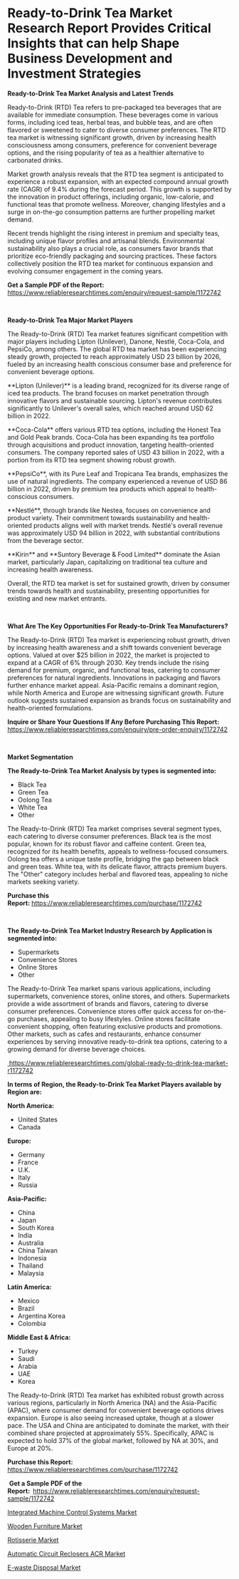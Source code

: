 <p><h1>Ready-to-Drink Tea Market Research Report Provides Critical Insights that can help Shape Business Development and Investment Strategies</h1></p><p><strong>Ready-to-Drink Tea Market Analysis and Latest Trends</strong></p>
<p><p>Ready-to-Drink (RTD) Tea refers to pre-packaged tea beverages that are available for immediate consumption. These beverages come in various forms, including iced teas, herbal teas, and bubble teas, and are often flavored or sweetened to cater to diverse consumer preferences. The RTD tea market is witnessing significant growth, driven by increasing health consciousness among consumers, preference for convenient beverage options, and the rising popularity of tea as a healthier alternative to carbonated drinks.</p><p>Market growth analysis reveals that the RTD tea segment is anticipated to experience a robust expansion, with an expected compound annual growth rate (CAGR) of 9.4% during the forecast period. This growth is supported by the innovation in product offerings, including organic, low-calorie, and functional teas that promote wellness. Moreover, changing lifestyles and a surge in on-the-go consumption patterns are further propelling market demand.</p><p>Recent trends highlight the rising interest in premium and specialty teas, including unique flavor profiles and artisanal blends. Environmental sustainability also plays a crucial role, as consumers favor brands that prioritize eco-friendly packaging and sourcing practices. These factors collectively position the RTD tea market for continuous expansion and evolving consumer engagement in the coming years.</p></p>
<p><strong>Get a Sample PDF of the Report:&nbsp;</strong> <a href="https://www.reliableresearchtimes.com/enquiry/request-sample/1172742?utm_campaign=1386&utm_medium=2&utm_source=Github&utm_content=ia&utm_term=01102024&utm_id=ready-to-drink-tea">https://www.reliableresearchtimes.com/enquiry/request-sample/1172742</a></p>
<p>&nbsp;</p>
<p><strong>Ready-to-Drink Tea Major Market Players</strong></p>
<p><p>The Ready-to-Drink (RTD) Tea market features significant competition with major players including Lipton (Unilever), Danone, Nestlé, Coca-Cola, and PepsiCo, among others. The global RTD tea market has been experiencing steady growth, projected to reach approximately USD 23 billion by 2026, fueled by an increasing health conscious consumer base and preference for convenient beverage options.</p><p>**Lipton (Unilever)** is a leading brand, recognized for its diverse range of iced tea products. The brand focuses on market penetration through innovative flavors and sustainable sourcing. Lipton's revenue contributes significantly to Unilever's overall sales, which reached around USD 62 billion in 2022.</p><p>**Coca-Cola** offers various RTD tea options, including the Honest Tea and Gold Peak brands. Coca-Cola has been expanding its tea portfolio through acquisitions and product innovation, targeting health-oriented consumers. The company reported sales of USD 43 billion in 2022, with a portion from its RTD tea segment showing robust growth.</p><p>**PepsiCo**, with its Pure Leaf and Tropicana Tea brands, emphasizes the use of natural ingredients. The company experienced a revenue of USD 86 billion in 2022, driven by premium tea products which appeal to health-conscious consumers.</p><p>**Nestlé**, through brands like Nestea, focuses on convenience and product variety. Their commitment towards sustainability and health-oriented products aligns well with market trends. Nestlé's overall revenue was approximately USD 94 billion in 2022, with substantial contributions from the beverage sector.</p><p>**Kirin** and **Suntory Beverage & Food Limited** dominate the Asian market, particularly Japan, capitalizing on traditional tea culture and increasing health awareness. </p><p>Overall, the RTD tea market is set for sustained growth, driven by consumer trends towards health and sustainability, presenting opportunities for existing and new market entrants.</p></p>
<p>&nbsp;</p>
<p><strong>What Are The Key Opportunities For Ready-to-Drink Tea Manufacturers?</strong></p>
<p><p>The Ready-to-Drink (RTD) Tea market is experiencing robust growth, driven by increasing health awareness and a shift towards convenient beverage options. Valued at over $25 billion in 2022, the market is projected to expand at a CAGR of 6% through 2030. Key trends include the rising demand for premium, organic, and functional teas, catering to consumer preferences for natural ingredients. Innovations in packaging and flavors further enhance market appeal. Asia-Pacific remains a dominant region, while North America and Europe are witnessing significant growth. Future outlook suggests sustained expansion as brands focus on sustainability and health-oriented formulations.</p></p>
<p><strong>Inquire or Share Your Questions If Any Before Purchasing This Report:</strong> <a href="https://www.reliableresearchtimes.com/enquiry/pre-order-enquiry/1172742?utm_campaign=1386&utm_medium=2&utm_source=Github&utm_content=ia&utm_term=01102024&utm_id=ready-to-drink-tea">https://www.reliableresearchtimes.com/enquiry/pre-order-enquiry/1172742</a></p>
<p>&nbsp;</p>
<p><strong>Market Segmentation</strong></p>
<p><strong>The Ready-to-Drink Tea Market Analysis by types is segmented into:</strong></p>
<p><ul><li>Black Tea</li><li>Green Tea</li><li>Oolong Tea</li><li>White Tea</li><li>Other</li></ul></p>
<p><p>The Ready-to-Drink (RTD) Tea market comprises several segment types, each catering to diverse consumer preferences. Black tea is the most popular, known for its robust flavor and caffeine content. Green tea, recognized for its health benefits, appeals to wellness-focused consumers. Oolong tea offers a unique taste profile, bridging the gap between black and green teas. White tea, with its delicate flavor, attracts premium buyers. The "Other" category includes herbal and flavored teas, appealing to niche markets seeking variety.</p></p>
<p><strong>Purchase this Report:&nbsp;</strong><a href="https://www.reliableresearchtimes.com/purchase/1172742?utm_campaign=1386&utm_medium=2&utm_source=Github&utm_content=ia&utm_term=01102024&utm_id=ready-to-drink-tea">https://www.reliableresearchtimes.com/purchase/1172742</a></p>
<p>&nbsp;</p>
<p><strong>The Ready-to-Drink Tea Market Industry Research by Application is segmented into:</strong></p>
<p><ul><li>Supermarkets</li><li>Convenience Stores</li><li>Online Stores</li><li>Other</li></ul></p>
<p><p>The Ready-to-Drink Tea market spans various applications, including supermarkets, convenience stores, online stores, and others. Supermarkets provide a wide assortment of brands and flavors, catering to diverse consumer preferences. Convenience stores offer quick access for on-the-go purchases, appealing to busy lifestyles. Online stores facilitate convenient shopping, often featuring exclusive products and promotions. Other markets, such as cafes and restaurants, enhance consumer experiences by serving innovative ready-to-drink tea options, catering to a growing demand for diverse beverage choices.</p></p>
<p><a href="https://www.reliableresearchtimes.com/global-ready-to-drink-tea-market-r1172742?utm_campaign=1386&utm_medium=2&utm_source=Github&utm_content=ia&utm_term=01102024&utm_id=ready-to-drink-tea">&nbsp;https://www.reliableresearchtimes.com/global-ready-to-drink-tea-market-r1172742</a></p>
<p><strong>In terms of Region, the Ready-to-Drink Tea Market Players available by Region are:</strong></p>
<p>
    <p> <strong> North America: </strong>
        <ul>
            <li>United States</li>
            <li>Canada</li>
        </ul>
        </p> 
    <p> <strong> Europe: </strong>
        <ul>
            <li>Germany</li>
            <li>France</li>
            <li>U.K.</li>
            <li>Italy</li>
            <li>Russia</li>
        </ul>
        </p> 
    <p> <strong> Asia-Pacific: </strong>
        <ul>
            <li>China</li>
            <li>Japan</li>
            <li>South Korea</li>
            <li>India</li>
            <li>Australia</li>
            <li>China Taiwan</li>
            <li>Indonesia</li>
            <li>Thailand</li>
            <li>Malaysia</li>
        </ul>
        </p> 
    <p> <strong> Latin America: </strong>
        <ul>
            <li>Mexico</li>
            <li>Brazil</li>
            <li>Argentina Korea</li>
            <li>Colombia</li>
        </ul>
        </p> 
    <p> <strong> Middle East & Africa: </strong>
        <ul>
            <li>Turkey</li>
            <li>Saudi</li>
            <li>Arabia</li>
            <li>UAE</li>
            <li>Korea</li>
        </ul>
    </p>
    </p>
<p><p>The Ready-to-Drink (RTD) Tea market has exhibited robust growth across various regions, particularly in North America (NA) and the Asia-Pacific (APAC), where consumer demand for convenient beverage options drives expansion. Europe is also seeing increased uptake, though at a slower pace. The USA and China are anticipated to dominate the market, with their combined share projected at approximately 55%. Specifically, APAC is expected to hold 37% of the global market, followed by NA at 30%, and Europe at 20%.</p></p>
<p><strong>Purchase this Report: </strong><a href="https://www.reliableresearchtimes.com/purchase/1172742?utm_campaign=1386&utm_medium=2&utm_source=Github&utm_content=ia&utm_term=01102024&utm_id=ready-to-drink-tea">https://www.reliableresearchtimes.com/purchase/1172742</a></p>
<p>&nbsp;<strong>Get a Sample PDF of the Report:&nbsp;&nbsp;</strong><a href="https://www.reliableresearchtimes.com/enquiry/request-sample/1172742?utm_campaign=1386&utm_medium=2&utm_source=Github&utm_content=ia&utm_term=01102024&utm_id=ready-to-drink-tea">https://www.reliableresearchtimes.com/enquiry/request-sample/1172742</a></p>
<p><strong></strong></p>
<p><p><a href="https://www.linkedin.com/pulse/integrated-machine-control-systems-market-trends-focusing-txh7f?utm_campaign=1386&utm_medium=2&utm_source=Github&utm_content=ia&utm_term=01102024&utm_id=ready-to-drink-tea">Integrated Machine Control Systems Market</a></p><p><a href="https://www.linkedin.com/pulse/how-wooden-furniture-market-changing-from-2024-2031-minethesearch-k30rc?utm_campaign=1386&utm_medium=2&utm_source=Github&utm_content=ia&utm_term=01102024&utm_id=ready-to-drink-tea">Wooden Furniture Market</a></p><p><a href="https://www.linkedin.com/pulse/global-rotisserie-market-trends-innovations-forward-looking-gr78f?utm_campaign=1386&utm_medium=2&utm_source=Github&utm_content=ia&utm_term=01102024&utm_id=ready-to-drink-tea">Rotisserie Market</a></p><p><a href="https://issuu.com/reportprime-2/docs/automatic-circuit-reclosers-acr-mar_998d28ffabfe03?utm_campaign=1386&utm_medium=2&utm_source=Github&utm_content=ia&utm_term=01102024&utm_id=ready-to-drink-tea">Automatic Circuit Reclosers ACR Market</a></p><p><a href="https://issuu.com/reportprime-2/docs/e-waste-disposal-market-size-2030.p_c1bc7e5ba789d6?utm_campaign=1386&utm_medium=2&utm_source=Github&utm_content=ia&utm_term=01102024&utm_id=ready-to-drink-tea">E-waste Disposal Market</a></p></p>